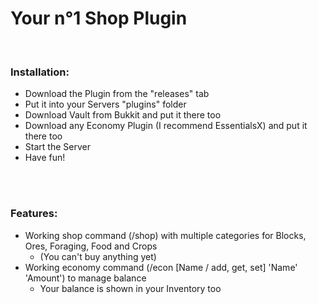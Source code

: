 <h1>Your n°1 Shop Plugin</h1>
<br>
<h3>Installation:</h3>

- Download the Plugin from the "releases" tab
- Put it into your Servers "plugins" folder
- Download Vault from Bukkit and put it there too
- Download any Economy Plugin (I recommend EssentialsX) and put it there too
- Start the Server
- Have fun!
<br/>
<br/>
<h3>Features:</h3>

- Working shop command (/shop) with multiple categories for Blocks, Ores, Foraging, Food and Crops
  - (You can't buy anything yet)
- Working economy command (/econ [Name / add, get, set] 'Name' 'Amount') to manage balance
  - Your balance is shown in your Inventory too

